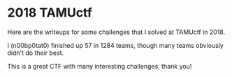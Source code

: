 2018 TAMUctf
=============

Here are the writeups for some challenges that I solved at TAMUctf in 2018.

I (n00bp0tat0) finished up 57 in 1284 teams, though many teams obviously didn't do their best.

This is a great CTF with many interesting challenges, thank you!
